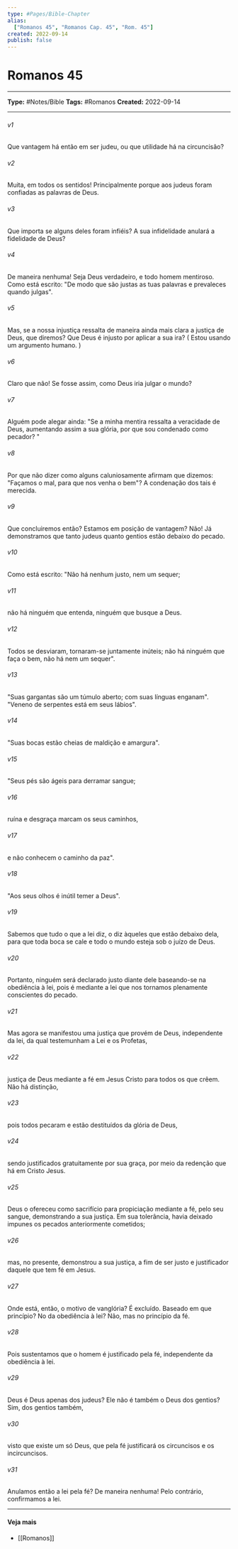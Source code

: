 ```yaml
---
type: #Pages/Bible-Chapter
alias:
  ["Romanos 45", "Romanos Cap. 45", "Rom. 45"]
created: 2022-09-14
publish: false
---
```


# Romanos 45

---

**Type:** #Notes/Bible
**Tags:** #Romanos
**Created:** 2022-09-14

---

###### v1
Que vantagem há então em ser judeu, ou que utilidade há na circuncisão?
###### v2
Muita, em todos os sentidos! Principalmente porque aos judeus foram confiadas as palavras de Deus.
###### v3
Que importa se alguns deles foram infiéis? A sua infidelidade anulará a fidelidade de Deus?
###### v4
De maneira nenhuma! Seja Deus verdadeiro, e todo homem mentiroso. Como está escrito: "De modo que são justas as tuas palavras e prevaleces quando julgas".
###### v5
Mas, se a nossa injustiça ressalta de maneira ainda mais clara a justiça de Deus, que diremos? Que Deus é injusto por aplicar a sua ira? ( Estou usando um argumento humano. )
###### v6
Claro que não! Se fosse assim, como Deus iria julgar o mundo?
###### v7
Alguém pode alegar ainda: "Se a minha mentira ressalta a veracidade de Deus, aumentando assim a sua glória, por que sou condenado como pecador? "
###### v8
Por que não dizer como alguns caluniosamente afirmam que dizemos: "Façamos o mal, para que nos venha o bem"? A condenação dos tais é merecida.
###### v9
Que concluiremos então? Estamos em posição de vantagem? Não! Já demonstramos que tanto judeus quanto gentios estão debaixo do pecado.
###### v10
Como está escrito: "Não há nenhum justo, nem um sequer;
###### v11
não há ninguém que entenda, ninguém que busque a Deus.
###### v12
Todos se desviaram, tornaram-se juntamente inúteis; não há ninguém que faça o bem, não há nem um sequer".
###### v13
"Suas gargantas são um túmulo aberto; com suas línguas enganam". "Veneno de serpentes está em seus lábios".
###### v14
"Suas bocas estão cheias de maldição e amargura".
###### v15
"Seus pés são ágeis para derramar sangue;
###### v16
ruína e desgraça marcam os seus caminhos,
###### v17
e não conhecem o caminho da paz".
###### v18
"Aos seus olhos é inútil temer a Deus".
###### v19
Sabemos que tudo o que a lei diz, o diz àqueles que estão debaixo dela, para que toda boca se cale e todo o mundo esteja sob o juízo de Deus.
###### v20
Portanto, ninguém será declarado justo diante dele baseando-se na obediência à lei, pois é mediante a lei que nos tornamos plenamente conscientes do pecado.
###### v21
Mas agora se manifestou uma justiça que provém de Deus, independente da lei, da qual testemunham a Lei e os Profetas,
###### v22
justiça de Deus mediante a fé em Jesus Cristo para todos os que crêem. Não há distinção,
###### v23
pois todos pecaram e estão destituídos da glória de Deus,
###### v24
sendo justificados gratuitamente por sua graça, por meio da redenção que há em Cristo Jesus.
###### v25
Deus o ofereceu como sacrifício para propiciação mediante a fé, pelo seu sangue, demonstrando a sua justiça. Em sua tolerância, havia deixado impunes os pecados anteriormente cometidos;
###### v26
mas, no presente, demonstrou a sua justiça, a fim de ser justo e justificador daquele que tem fé em Jesus.
###### v27
Onde está, então, o motivo de vanglória? É excluído. Baseado em que princípio? No da obediência à lei? Não, mas no princípio da fé.
###### v28
Pois sustentamos que o homem é justificado pela fé, independente da obediência à lei.
###### v29
Deus é Deus apenas dos judeus? Ele não é também o Deus dos gentios? Sim, dos gentios também,
###### v30
visto que existe um só Deus, que pela fé justificará os circuncisos e os incircuncisos.
###### v31
Anulamos então a lei pela fé? De maneira nenhuma! Pelo contrário, confirmamos a lei.


---

#### Veja mais

- [[Romanos]]

